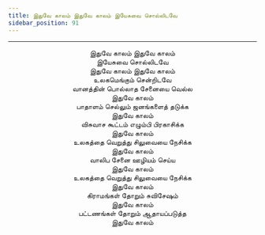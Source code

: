 ```yaml
---
title: இதுவே காலம் இதுவே காலம் இயேசுவை சொல்லிடவே
sidebar_position: 91
---
```


---
<center>
இதுவே காலம் இதுவே காலம்<br/>
இயேசுவை சொல்லிடவே<br/>
இதுவே காலம் இதுவே காலம்<br/>
உலகமெங்கும் சென்றிடவே<br/>
வானத்தின் பொல்லாத சேனையை வெல்ல<br/>
இதுவே காலம்<br/>
பாதாளம் செல்லும் ஜனங்களைத் தடுக்க<br/>
இதுவே காலம்<br/>
விசுவாச கூட்டம் எழும்பி பிரகாசிக்க<br/>
இதுவே காலம்<br/>
உலகத்தை வெறுத்து சிலுவையை நேசிக்க<br/>
இதுவே காலம்<br/>
வாலிப சேனை ஊழியம் செய்ய<br/>
இதுவே காலம்<br/>
உலகத்தை வெறுத்து சிலுவையை நேசிக்க<br/>
இதுவே காலம்<br/>
கிராமங்கள் தோறும் சுவிசேஷம்<br/>
இதுவே காலம்<br/>
பட்டணங்கள் தோறும் ஆதாயப்படுத்த<br/>
இதுவே காலம்
</center>